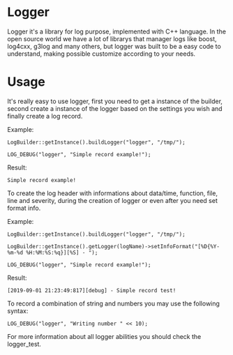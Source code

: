 Logger
======

Logger it's a library for log purpose, implemented with C++ language. In the open source world we have a lot of librarys that manager logs like boost, log4cxx, g3log and many others, but logger was built to be a easy code to understand, making possible customize according to your needs.

Usage
=====

It's really easy to use logger, first you need to get a instance of the builder, second create a instance of the logger based on the settings you wish and finally create a log record.

Example:

    LogBuilder::getInstance().buildLogger("logger", "/tmp/");

    LOG_DEBUG("logger", "Simple record example!");

Result:

    Simple record example!

To create the log header with informations about data/time, function, file, line and severity, during the creation of logger or even after you need set format info.

Example:

    LogBuilder::getInstance().buildLogger("logger", "/tmp/");

    LogBuilder::getInstance().getLogger(logName)->setInfoFormat("[%D{%Y-%m-%d %H:%M:%S:%q}][%S] - ");

    LOG_DEBUG("logger", "Simple record example!");

Result:

    [2019-09-01 21:23:49:817][debug] - Simple record test!

To record a combination of string and numbers you may use the following syntax:

    LOG_DEBUG("logger", "Writing number " << 10);

For more information about all logger abilities you should check the logger_test.